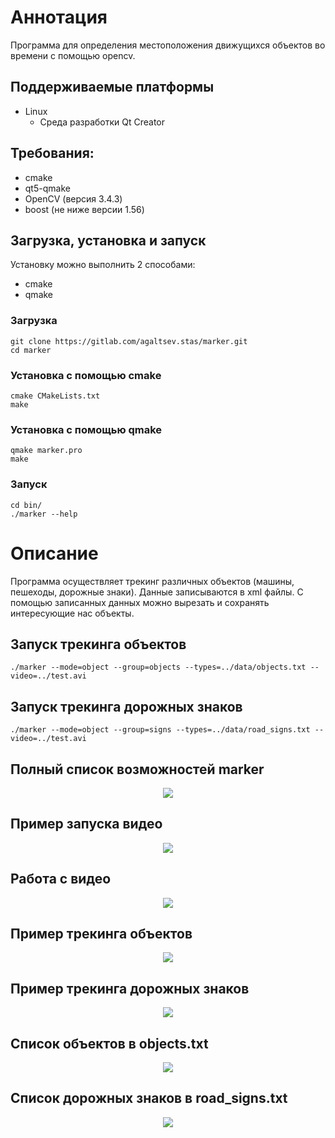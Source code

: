 # Аннотация
Программа для определения местоположения движущихся объектов во времени с помощью opencv.

## Поддерживаемые платформы
* Linux 
  * Среда разработки Qt Creator

## Требования:
* cmake
* qt5-qmake
* OpenCV (версия 3.4.3)
* boost (не ниже версии 1.56)

## Загрузка, установка и запуск
Установку можно выполнить 2 способами:
* cmake
* qmake

### Загрузка
```
git clone https://gitlab.com/agaltsev.stas/marker.git
cd marker
```
### Установка с помощью cmake
```
cmake CMakeLists.txt
make
```
### Установка с помощью qmake
```
qmake marker.pro
make
```
### Запуск
```
cd bin/
./marker --help
```

# Описание
Программа осуществляет трекинг различных объектов (машины, пешеходы, дорожные знаки). Данные записываются в xml файлы. С помощью записанных данных можно вырезать и сохранять интересующие нас объекты.

## Запуск трекинга объектов
```
./marker --mode=object --group=objects --types=../data/objects.txt --video=../test.avi

```

## Запуск трекинга дорожных знаков
```
./marker --mode=object --group=signs --types=../data/road_signs.txt --video=../test.avi
```

## Полный список возможностей marker
<p align="center">
<img src="images/1.png"/></p>

## Пример запуска видео
<p align="center">
<img src="images/2.png"/></p>

## Работа с видео
<p align="center">
<img src="images/3.png"/></p>

## Пример трекинга объектов
<p align="center">
<img src="images/4.png"/></p>

## Пример трекинга дорожных знаков
<p align="center">
<img src="images/5.png"/></p>

## Список объектов в objects.txt
<p align="center">
<img src="images/6.png"/></p>

## Список дорожных знаков в road_signs.txt
<p align="center">
<img src="images/7.png"/></p>